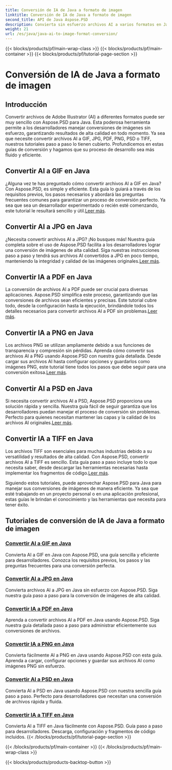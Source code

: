 ```yaml
---
title: Conversión de IA de Java a formato de imagen
linktitle: Conversión de IA de Java a formato de imagen
second_title: API de Java Aspose.PSD
description: Convierta sin esfuerzo archivos AI a varios formatos en Java usando Aspose.PSD. Siga nuestras guías completas para realizar conversiones de imágenes fluidas y de alta calidad.
weight: 21
url: /es/java/java-ai-to-image-format-conversion/
---
```


{{< blocks/products/pf/main-wrap-class >}}
{{< blocks/products/pf/main-container >}}
{{< blocks/products/pf/tutorial-page-section >}}

# Conversión de IA de Java a formato de imagen


## Introducción

Convertir archivos de Adobe Illustrator (AI) a diferentes formatos puede ser muy sencillo con Aspose.PSD para Java. Esta poderosa herramienta permite a los desarrolladores manejar conversiones de imágenes sin esfuerzo, garantizando resultados de alta calidad en todo momento. Ya sea que necesite convertir archivos AI a GIF, JPG, PDF, PNG, PSD o TIFF, nuestros tutoriales paso a paso lo tienen cubierto. Profundicemos en estas guías de conversión y hagamos que su proceso de desarrollo sea más fluido y eficiente.

## Convertir AI a GIF en Java
 ¿Alguna vez te has preguntado cómo convertir archivos AI a GIF en Java? Con Aspose.PSD, es simple y eficiente. Esta guía lo guiará a través de los requisitos previos, los pasos necesarios y abordará las preguntas frecuentes comunes para garantizar un proceso de conversión perfecto. Ya sea que sea un desarrollador experimentado o recién esté comenzando, este tutorial le resultará sencillo y útil.[Leer más](./convert-ai-to-gif/).

## Convertir AI a JPG en Java
¿Necesita convertir archivos AI a JPG? ¡No busques más! Nuestra guía completa sobre el uso de Aspose.PSD facilita a los desarrolladores lograr una conversión de imágenes de alta calidad. Siga nuestras instrucciones paso a paso y tendrá sus archivos AI convertidos a JPG en poco tiempo, manteniendo la integridad y calidad de las imágenes originales.[Leer más](./convert-ai-to-jpg/).

## Convertir IA a PDF en Java
 La conversión de archivos AI a PDF puede ser crucial para diversas aplicaciones. Aspose.PSD simplifica este proceso, garantizando que las conversiones de archivos sean eficientes y precisas. Este tutorial cubre todo, desde la configuración hasta la ejecución, brindándole todos los detalles necesarios para convertir archivos AI a PDF sin problemas.[Leer más](./convert-ai-to-pdf/).

## Convertir IA a PNG en Java
Los archivos PNG se utilizan ampliamente debido a sus funciones de transparencia y compresión sin pérdidas. Aprenda cómo convertir sus archivos AI a PNG usando Aspose.PSD con nuestra guía detallada. Desde cargar sus archivos AI hasta configurar opciones y guardarlos como imágenes PNG, este tutorial tiene todos los pasos que debe seguir para una conversión exitosa.[Leer más](./convert-ai-to-png/).

## Convertir AI a PSD en Java
 Si necesita convertir archivos AI a PSD, Aspose.PSD proporciona una solución rápida y sencilla. Nuestra guía fácil de seguir garantiza que los desarrolladores puedan manejar el proceso de conversión sin problemas. Perfecto para quienes necesitan mantener las capas y la calidad de los archivos AI originales.[Leer más](./convert-ai-to-psd/).

## Convertir IA a TIFF en Java
 Los archivos TIFF son esenciales para muchas industrias debido a su versatilidad y resultados de alta calidad. Con Aspose.PSD, convertir archivos AI a TIFF es sencillo. Esta guía paso a paso incluye todo lo que necesita saber, desde descargar las herramientas necesarias hasta implementar los fragmentos de código.[Leer más](./convert-ai-to-tiff/).

Siguiendo estos tutoriales, puede aprovechar Aspose.PSD para Java para manejar sus conversiones de imágenes de manera eficiente. Ya sea que esté trabajando en un proyecto personal o en una aplicación profesional, estas guías le brindan el conocimiento y las herramientas que necesita para tener éxito.

## Tutoriales de conversión de IA de Java a formato de imagen
### [Convertir AI a GIF en Java](./convert-ai-to-gif/)
Convierta AI a GIF en Java con Aspose.PSD, una guía sencilla y eficiente para desarrolladores. Conozca los requisitos previos, los pasos y las preguntas frecuentes para una conversión perfecta.
### [Convertir AI a JPG en Java](./convert-ai-to-jpg/)
Convierta archivos AI a JPG en Java sin esfuerzo con Aspose.PSD. Siga nuestra guía paso a paso para la conversión de imágenes de alta calidad.
### [Convertir IA a PDF en Java](./convert-ai-to-pdf/)
Aprenda a convertir archivos AI a PDF en Java usando Aspose.PSD. Siga nuestra guía detallada paso a paso para administrar eficientemente sus conversiones de archivos.
### [Convertir IA a PNG en Java](./convert-ai-to-png/)
Convierta fácilmente AI a PNG en Java usando Aspose.PSD con esta guía. Aprenda a cargar, configurar opciones y guardar sus archivos AI como imágenes PNG sin esfuerzo.
### [Convertir AI a PSD en Java](./convert-ai-to-psd/)
Convierta AI a PSD en Java usando Aspose.PSD con nuestra sencilla guía paso a paso. Perfecto para desarrolladores que necesitan una conversión de archivos rápida y fluida.
### [Convertir IA a TIFF en Java](./convert-ai-to-tiff/)
Convierta AI a TIFF en Java fácilmente con Aspose.PSD. Guía paso a paso para desarrolladores. Descarga, configuración y fragmentos de código incluidos.
{{< /blocks/products/pf/tutorial-page-section >}}

{{< /blocks/products/pf/main-container >}}
{{< /blocks/products/pf/main-wrap-class >}}

{{< blocks/products/products-backtop-button >}}
